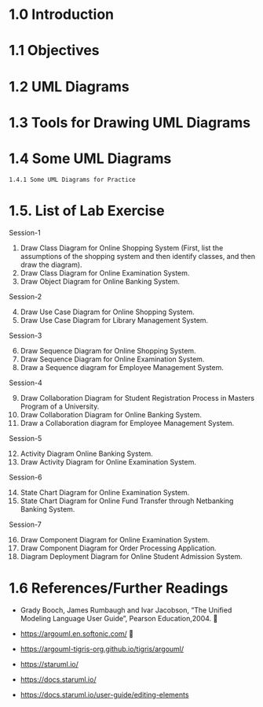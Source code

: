 # 1.0 Introduction 

# 1.1 Objectives 

# 1.2 UML Diagrams 

# 1.3 Tools for Drawing UML Diagrams 

# 1.4 Some UML Diagrams 
    1.4.1 Some UML Diagrams for Practice 

# 1.5. List of Lab Exercise 

Session-1 

1. Draw Class Diagram for Online Shopping System (First, list the assumptions of the 
shopping system and then identify classes, and then draw the diagram). 
2. Draw Class Diagram for Online Examination System. 
3. Draw Object Diagram for Online Banking System. 

Session-2 

4. Draw Use Case Diagram for Online Shopping System. 
5. Draw Use Case Diagram for Library Management System. 

Session-3 

6. Draw Sequence Diagram for Online Shopping System. 
7. Draw Sequence Diagram for Online Examination System. 
8. Draw a Sequence diagram for Employee Management System. 

Session-4 

9. Draw Collaboration Diagram for Student Registration Process in Masters Program of 
a University. 
10. Draw Collaboration Diagram for Online Banking System. 
11. Draw a Collaboration diagram for Employee Management System. 

Session-5 

12. Activity Diagram Online Banking System. 
13. Draw Activity Diagram for Online Examination System. 

Session-6 

14. State Chart Diagram for Online Examination System. 
15. State Chart Diagram for Online Fund Transfer through Netbanking Banking System. 

Session-7 

16. Draw Component Diagram for Online Examination System. 
17. Draw Component Diagram for Order Processing Application. 
18. Diagram Deployment Diagram for Online Student Admission System.

# 1.6 References/Further Readings 

* Grady Booch, James Rumbaugh and Ivar  Jacobson, “The Unified Modeling Language 
User Guide”, Pearson Education,2004. 
 
* https://argouml.en.softonic.com/ 
 
* https://argouml-tigris-org.github.io/tigris/argouml/ 

* https://staruml.io/ 
* https://docs.staruml.io/ 
* https://docs.staruml.io/user-guide/editing-elements





